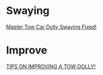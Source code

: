 # Swaying
[Master Tow Car Dolly Swaying Fixed!](https://youtu.be/9rij3sK9gCA)

# Improve
[TIPS ON IMPROVING A TOW DOLLY!](https://youtu.be/GIZpteFjFL0)
